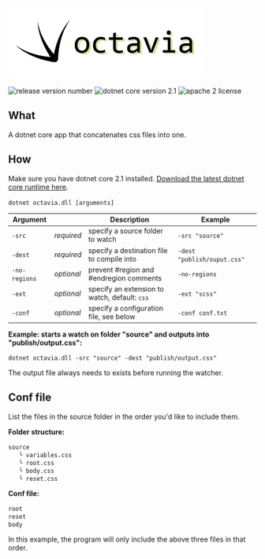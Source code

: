 ![octavia logo](images/logo.png)

![release version number](https://img.shields.io/github/release/bodzaital/octavia.svg)
![dotnet core version 2.1](https://img.shields.io/badge/dotnet%20core-2.1-blue.svg)
![apache 2 license](https://img.shields.io/github/license/bodzaital/octavia.svg)

## What

A dotnet core app that concatenates css files into one.

## How

Make sure you have dotnet core 2.1 installed. [Download the latest dotnet core runtime here](https://www.microsoft.com/net/download).

`dotnet octavia.dll [arguments]`

| Argument || Description | Example |
| --- | --- | --- | --- |
| `-src` | *required* | specify a source folder to watch | `-src "source"` |
| `-dest` | *required* | specify a destination file to compile into | `-dest "publish/ouput.css"` |
| `-no-regions` | *optional* | prevent #region and #endregion comments | `-no-regions` |
| `-ext` | *optional* | specify an extension to watch, default: `css` | `-ext "scss"` |
| `-conf` | *optional* | specify a configuration file, see below | `-conf conf.txt` |

**Example: starts a watch on folder "source" and outputs into "publish/output.css":**
```
dotnet octavia.dll -src "source" -dest "publish/output.css"
```

The output file always needs to exists before running the watcher.

## Conf file

List the files in the source folder in the order you'd like to include them.


**Folder structure:**
```
source
   └ variables.css
   └ root.css
   └ body.css
   └ reset.css
```

**Conf file:**
```
root
reset
body
```

In this example, the program will only include the above three files in that order.

